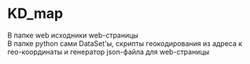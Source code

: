 # KD_map
В папке web исходники web-страницы<br>
В папке python сами DataSet'ы, скрипты геокодирования из адреса к гео-координаты и генератор json-файла для web-страницы
